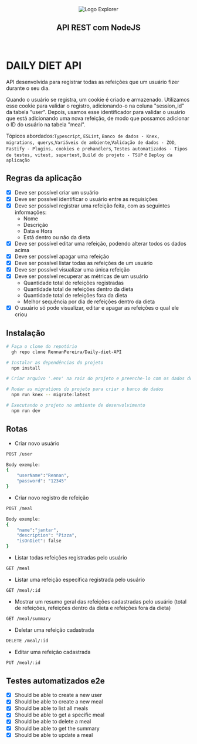 <div align="center">
  <img 
    alt="Logo Explorer" 
    title="Explorer" 
    src="https://i.imgur.com/jgM1K5Z.png"
  >

  <br>

  <h2 align="center">
    API REST com NodeJS
  </h2>
</div>
<br>

# DAILY DIET API
API desenvolvida para registrar todas as refeições que um usuário fizer durante o seu dia.

Quando o usuário se registra, um cookie é criado e armazenado. Utilizamos esse cookie para validar o registro, adicionando-o na coluna "session_id" da tabela "user". Depois, usamos esse identificador para validar o usuário que está adicionando uma nova refeição, de modo que possamos adicionar o ID do usuário na tabela "meal".

Tópicos abordados:`Typescript`, `ESLint`, `Banco de dados - Knex, migrations, querys`,`Variáveis de ambiente`,`Validação de dados - ZOD`, `Fastify - Plugins, cookies e prehandlers`, `Testes automatizados - Tipos de testes, vitest, supertest`, `Build do projeto - TSUP` e `Deploy da aplicação`

## Regras da aplicação

  - [x] Deve ser possível criar um usuário
  - [x] Deve ser possível identificar o usuário entre as requisições
  - [x] Deve ser possível registrar uma refeição feita, com as seguintes informações:  
      - Nome
      - Descrição
      - Data e Hora
      - Está dentro ou não da dieta
  - [x] Deve ser possível editar uma refeição, podendo alterar todos os dados acima
  - [x] Deve ser possível apagar uma refeição
  - [x] Deve ser possível listar todas as refeições de um usuário
  - [x] Deve ser possível visualizar uma única refeição
  - [x] Deve ser possível recuperar as métricas de um usuário
      - Quantidade total de refeições registradas
      - Quantidade total de refeições dentro da dieta
      - Quantidade total de refeições fora da dieta
      - Melhor sequência por dia de refeições dentro da dieta
  - [x] O usuário só pode visualizar, editar e apagar as refeições o qual ele criou

## Instalação

```bash
# Faça o clone do repotório
  gh repo clone RennanPereira/Daily-diet-API

# Instalar as dependências do projeto
  npm install

# Criar arquivo '.env' na raiz do projeto e preenche-lo com os dados do arquivo '.env.exemple'

# Rodar as migrations do projeto para criar o banco de dados
  npm run knex -- migrate:latest

# Executando o projeto no ambiente de desenvolvimento
  npm run dev
```
## Rotas
- Criar novo usuário
```bash
POST /user

Body exemple:
{
	"userName":"Rennan",
	"password": "12345"
}
```

- Criar novo registro de refeição
```bash
POST /meal

Body exemple:
{
	"name":"jantar",
	"description": "Pizza",
	"isOnDiet": false
}
```

- Listar todas refeições registradas pelo usuário
```bash
GET /meal
```

- Listar uma refeição específica registrada pelo usuário
```bash
GET /meal/:id
```

- Mostrar um resumo geral das refeições cadastradas pelo usuário (total de refeições, refeições dentro da dieta e refeições fora da dieta)
```bash
GET /meal/summary
```

- Deletar uma refeição cadastrada
```bash
DELETE /meal/:id
```

- Editar uma refeição cadastrada
```bash
PUT /meal/:id
```

## Testes automatizados e2e
  - [x] Should be able to create a new user
  - [x] Should be able to create a new meal
  - [x] Should be able to list all meals
  - [x] Should be able to get a specific meal
  - [x] Should be able to delete a meal
  - [x] Should be able to get the summary
  - [x] Should be able to update a meal
